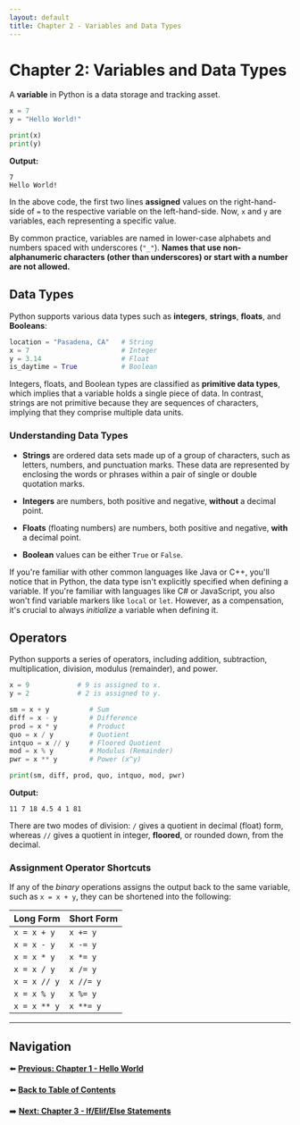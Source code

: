 ```yaml
---
layout: default
title: Chapter 2 - Variables and Data Types
---
```


# Chapter 2: Variables and Data Types

A **variable** in Python is a data storage and tracking asset.

```python
x = 7
y = "Hello World!"

print(x)
print(y)
```

**Output:**
```
7
Hello World!
```

In the above code, the first two lines **assigned** values on the right-hand-side of `=` to the respective variable on the left-hand-side. Now, `x` and `y` are variables, each representing a specific value.

By common practice, variables are named in lower-case alphabets and numbers spaced with underscores (`"_"`). **Names that use non-alphanumeric characters (other than underscores) or start with a number are not allowed.**

## Data Types

Python supports various data types such as **integers**, **strings**, **floats**, and **Booleans**:

```python
location = "Pasadena, CA"   # String
x = 7                       # Integer
y = 3.14                    # Float
is_daytime = True           # Boolean
```

Integers, floats, and Boolean types are classified as **primitive data types**, which implies that a variable holds a single piece of data. In contrast, strings are not primitive because they are sequences of characters, implying that they comprise multiple data units.

### Understanding Data Types

- **Strings** are ordered data sets made up of a group of characters, such as letters, numbers, and punctuation marks. These data are represented by enclosing the words or phrases within a pair of single or double quotation marks.

- **Integers** are numbers, both positive and negative, **without** a decimal point.

- **Floats** (floating numbers) are numbers, both positive and negative, **with** a decimal point.

- **Boolean** values can be either `True` or `False`.

If you're familiar with other common languages like Java or C++, you'll notice that in Python, the data type isn't explicitly specified when defining a variable. If you're familiar with languages like C# or JavaScript, you also won't find variable markers like `local` or `let`. However, as a compensation, it's crucial to always *initialize* a variable when defining it.

## Operators

Python supports a series of operators, including addition, subtraction, multiplication, division, modulus (remainder), and power.

```python
x = 9            # 9 is assigned to x.
y = 2            # 2 is assigned to y.

sm = x + y          # Sum
diff = x - y        # Difference
prod = x * y        # Product
quo = x / y         # Quotient
intquo = x // y     # Floored Quotient
mod = x % y         # Modulus (Remainder)
pwr = x ** y        # Power (x^y)

print(sm, diff, prod, quo, intquo, mod, pwr)
```

**Output:**
```
11 7 18 4.5 4 1 81
```

There are two modes of division: `/` gives a quotient in decimal (float) form, whereas `//` gives a quotient in integer, **floored**, or rounded down, from the decimal.

### Assignment Operator Shortcuts

If any of the *binary* operations assigns the output back to the same variable, such as `x = x + y`, they can be shortened into the following:

| Long Form | Short Form |
|-----------|------------|
| `x = x + y` | `x += y` |
| `x = x - y` | `x -= y` |
| `x = x * y` | `x *= y` |
| `x = x / y` | `x /= y` |
| `x = x // y` | `x //= y` |
| `x = x % y` | `x %= y` |
| `x = x ** y` | `x **= y` |

---

## Navigation

⬅️ **[Previous: Chapter 1 - Hello World](chapter-01)**

⬅️ **[Back to Table of Contents](table-of-contents)**

➡️ **[Next: Chapter 3 - If/Elif/Else Statements](chapter-03)**
